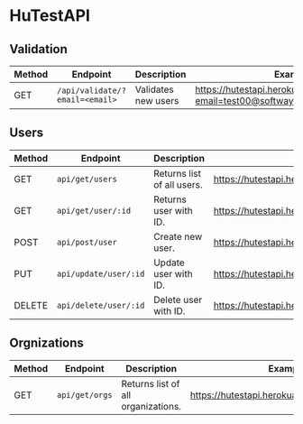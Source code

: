 
#  HuTestAPI



##  Validation
| Method | Endpoint | Description | Example |
|--------|----------|-------------|---------|
| GET | `/api/validate/?email=<email>` | Validates new users | https://hutestapi.herokuapp.com/api/validate?email=test00@softwaysolutions.com |  

  

##  Users
| Method | Endpoint | Description | Example |
|--------|----------|-------------|---------|
| GET | `api/get/users` | Returns list of all users.| https://hutestapi.herokuapp.com/api/get/users |  
| GET | `api/get/user/:id` | Returns user with ID.  | https://hutestapi.herokuapp.com/api/get/user/5ff3e60e3068d945caf48c80 |  
| POST | `api/post/user` | Create new user. | https://hutestapi.herokuapp.com/api/post/user |  
| PUT | `api/update/user/:id` | Update user with ID. | https://hutestapi.herokuapp.com/api/update/user/5ff3e60e3068d945caf48c80 |  
| DELETE | `api/delete/user/:id` | Delete user with ID. | https://hutestapi.herokuapp.com/api/delete/user/5ff3e60e3068d945caf48c80 | 
  

##  Orgnizations

| Method | Endpoint | Description | Example |
|--------|----------|-------------|---------|
| GET | `api/get/orgs` | Returns list of all organizations.| https://hutestapi.herokuapp.com/api/get/orgs |  
